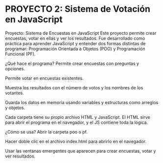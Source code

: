 # PROYECTO 2: Sistema de Votación en JavaScript

Proyecto: Sistema de Encuestas en JavaScript
Este proyecto permite crear encuestas, votar en ellas y ver los resultados. Fue desarrollado como práctica para aprender JavaScript y entender dos formas distintas de programar: Programación Orientada a Objetos (POO) y Programación Funcional (PF).

¿Qué hace el programa?
Permite crear encuestas con preguntas y opciones.

Permite votar en encuestas existentes.

Muestra los resultados con el número de votos y los nombres de los votantes.

Guarda los datos en memoria usando variables y estructuras como arreglos y objetos.

Cada carpeta tiene su propio archivo HTML y JavaScript. El HTML sirve para abrir el programa en el navegador, y el JS contiene toda la lógica.

¿Cómo se usa?
Abrir la carpeta poo o pf.

Hacer doble clic en el archivo index.html para abrirlo en el navegador.

Usar las ventanas emergentes que aparecen para crear encuestas, votar y ver resultados.
